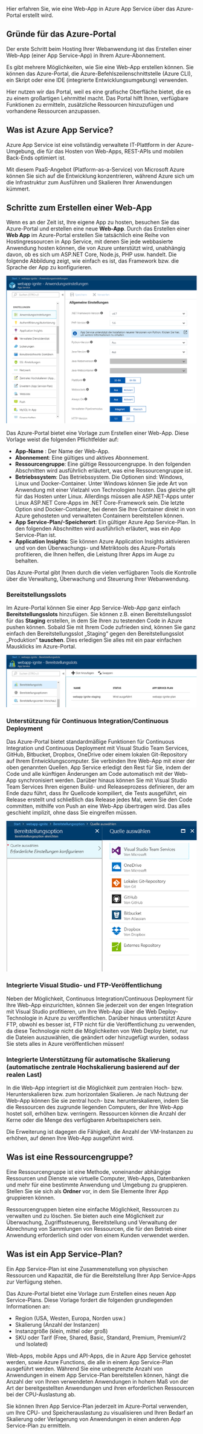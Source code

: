 Hier erfahren Sie, wie eine Web-App in Azure App Service über das Azure-Portal erstellt wird.

## <a name="why-use-the-azure-portal"></a>Gründe für das Azure-Portal

Der erste Schritt beim Hosting Ihrer Webanwendung ist das Erstellen einer Web-App (einer App Service-App) in Ihrem Azure-Abonnement.

Es gibt mehrere Möglichkeiten, wie Sie eine Web-App erstellen können. Sie können das Azure-Portal, die Azure-Befehlszeilenschnittstelle (Azure CLI), ein Skript oder eine IDE (integrierte Entwicklungsumgebung) verwenden.

Hier nutzen wir das Portal, weil es eine grafische Oberfläche bietet, die es zu einem großartigen Lehrmittel macht. Das Portal hilft Ihnen, verfügbare Funktionen zu ermitteln, zusätzliche Ressourcen hinzuzufügen und vorhandene Ressourcen anzupassen.

## <a name="what-is-azure-app-service"></a>Was ist Azure App Service?

Azure App Service ist eine vollständig verwaltete IT-Plattform in der Azure-Umgebung, die für das Hosten von Web-Apps, REST-APIs und mobilen Back-Ends optimiert ist.

Mit diesem PaaS-Angebot (Platform-as-a-Service) von Microsoft Azure können Sie sich auf die Entwicklung konzentrieren, während Azure sich um die Infrastruktur zum Ausführen und Skalieren Ihrer Anwendungen kümmert.

## <a name="how-to-create-a-web-app"></a>Schritte zum Erstellen einer Web-App

Wenn es an der Zeit ist, Ihre eigene App zu hosten, besuchen Sie das Azure-Portal und erstellen eine neue **Web-App**. Durch das Erstellen einer **Web App** im Azure-Portal erstellen Sie tatsächlich eine Reihe von Hostingressourcen in App Service, mit denen Sie jede webbasierte Anwendung hosten können, die von Azure unterstützt wird, unabhängig davon, ob es sich um ASP.NET Core, Node.js, PHP usw. handelt. Die folgende Abbildung zeigt, wie einfach es ist, das Framework bzw. die Sprache der App zu konfigurieren.

![Screenshot: Anwendungseinstellungen für die Konfiguration der Web-App](../media/2-web-app-settings.png)

Das Azure-Portal bietet eine Vorlage zum Erstellen einer Web-App. Diese Vorlage weist die folgenden Pflichtfelder auf:

- **App-Name** : Der Name der Web-App.
- **Abonnement**: Eine gültiges und aktives Abonnement.
- **Ressourcengruppe**: Eine gültige Ressourcengruppe. In den folgenden Abschnitten wird ausführlich erläutert, was eine Ressourcengruppe ist.
- **Betriebssystem**: Das Betriebssystem. Die Optionen sind: Windows, Linux und Docker-Container. Unter Windows können Sie jede Art von Anwendung mit einer Vielzahl von Technologien hosten. Das gleiche gilt für das Hosten unter Linux. Allerdings müssen alle ASP.NET-Apps unter Linux ASP.NET Core-Apps im .NET Core-Framework sein. Die letzte Option sind Docker-Container, bei denen Sie Ihre Container direkt in von Azure gehosteten und verwalteten Containern bereitstellen können. 
- **App Service-Plan/-Speicherort**: Ein gültiger Azure App Service-Plan. In den folgenden Abschnitten wird ausführlich erläutert, was ein App Service-Plan ist.
- **Application Insights**: Sie können Azure Application Insights aktivieren und von den Überwachungs- und Metriktools des Azure-Portals profitieren, die Ihnen helfen, die Leistung Ihrer Apps im Auge zu behalten.

Das Azure-Portal gibt Ihnen durch die vielen verfügbaren Tools die Kontrolle über die Verwaltung, Überwachung und Steuerung Ihrer Webanwendung.

### <a name="deployment-slots"></a>Bereitstellungsslots

Im Azure-Portal können Sie einer App Service-Web-App ganz einfach **Bereitstellungsslots** hinzufügen. Sie können z.B. einen Bereitstellungsslot für das **Staging** erstellen, in dem Sie Ihren zu testenden Code in Azure pushen können. Sobald Sie mit Ihrem Code zufrieden sind, können Sie ganz einfach den Bereitstellungsslot „Staging“ gegen den Bereitstellungsslot „Produktion“ **tauschen**. Dies erledigen Sie alles mit ein paar einfachen Mausklicks im Azure-Portal.

![Screenshot: Staging-Bereitstellungsslot zum Testen der Bereitstellungen](../media/2-deployment-slots.png)

### <a name="continuous-integrationdeployment-support"></a>Unterstützung für Continuous Integration/Continuous Deployment

Das Azure-Portal bietet standardmäßige Funktionen für Continuous Integration und Continuous Deployment mit Visual Studio Team Services, GitHub, Bitbucket, Dropbox, OneDrive oder einem lokalen Git-Repository auf Ihrem Entwicklungscomputer. Sie verbinden Ihre Web-App mit einer der oben genannten Quellen. App Service erledigt den Rest für Sie, indem der Code und alle künftigen Änderungen am Code automatisch mit der Web-App synchronisiert werden. Darüber hinaus können Sie mit Visual Studio Team Services Ihren eigenen Build- und Releaseprozess definieren, der am Ende dazu führt, dass Ihr Quellcode kompiliert, die Tests ausgeführt, ein Release erstellt und schließlich das Release jedes Mal, wenn Sie den Code committen, mithilfe von Push an eine Web-App übertragen wird. Das alles geschieht implizit, ohne dass Sie eingreifen müssen.

![Screenshot: Einrichten der Bereitstellungsoptionen und Auswählen der Quelle für den Bereitstellungsquellcode](../media/2-continuous-integration.PNG)

### <a name="integrated-visual-studio-publishing-and-ftp-publishing"></a>Integrierte Visual Studio- und FTP-Veröffentlichung

Neben der Möglichkeit, Continuous Integration/Continuous Deployment für Ihre Web-App einzurichten, können Sie jederzeit von der engen Integration mit Visual Studio profitieren, um Ihre Web-App über die Web Deploy-Technologie in Azure zu veröffentlichen. Darüber hinaus unterstützt Azure FTP, obwohl es besser ist, FTP nicht für die Veröffentlichung zu verwenden, da diese Technologie nicht die Möglichkeiten von Web Deploy bietet, nur die Dateien auszuwählen, die geändert oder hinzugefügt wurden, sodass Sie stets alles in Azure veröffentlichen müssen!

### <a name="built-in-auto-scale-support-automatic-scale-out-based-on-real-world-load"></a>Integrierte Unterstützung für automatische Skalierung (automatische zentrale Hochskalierung basierend auf der realen Last)

In die Web-App integriert ist die Möglichkeit zum zentralen Hoch- bzw. Herunterskalieren bzw. zum horizontalen Skalieren. Je nach Nutzung der Web-App können Sie sie zentral hoch- bzw. herunterskalieren, indem Sie die Ressourcen des zugrunde liegenden Computers, der Ihre Web-App hostet soll, erhöhen bzw. verringern. Ressourcen können die Anzahl der Kerne oder die Menge des verfügbaren Arbeitsspeichers sein.

Die Erweiterung ist dagegen die Fähigkeit, die Anzahl der VM-Instanzen zu erhöhen, auf denen Ihre Web-App ausgeführt wird.

## <a name="what-is-a-resource-group"></a>Was ist eine Ressourcengruppe?

Eine Ressourcengruppe ist eine Methode, voneinander abhängige Ressourcen und Dienste wie virtuelle Computer, Web-Apps, Datenbanken und mehr für eine bestimmte Anwendung und Umgebung zu gruppieren. Stellen Sie sie sich als **Ordner** vor, in dem Sie Elemente Ihrer App gruppieren können.

Ressourcengruppen bieten eine einfache Möglichkeit, Ressourcen zu verwalten und zu löschen. Sie bieten auch eine Möglichkeit zur Überwachung, Zugriffssteuerung, Bereitstellung und Verwaltung der Abrechnung von Sammlungen von Ressourcen, die für den Betrieb einer Anwendung erforderlich sind oder von einem Kunden verwendet werden.

## <a name="what-is-an-app-service-plan"></a>Was ist ein App Service-Plan?

Ein App Service-Plan ist eine Zusammenstellung von physischen Ressourcen und Kapazität, die für die Bereitstellung Ihrer App Service-Apps zur Verfügung stehen.

Das Azure-Portal bietet eine Vorlage zum Erstellen eines neuen App Service-Plans. Diese Vorlage fordert die folgenden grundlegenden Informationen an:

- Region (USA, Westen, Europa, Norden usw.)
- Skalierung (Anzahl der Instanzen)
- Instanzgröße (klein, mittel oder groß)
- SKU oder Tarif (Free, Shared, Basic, Standard, Premium, PremiumV2 und Isolated)

Web-Apps, mobile Apps und API-Apps, die in Azure App Service gehostet werden, sowie Azure Functions, die alle in einem App Service-Plan ausgeführt werden. Während Sie eine unbegrenzte Anzahl von Anwendungen in einem App Service-Plan bereitstellen können, hängt die Anzahl der von Ihnen verwendeten Anwendungen in hohem Maß von der Art der bereitgestellten Anwendungen und ihren erforderlichen Ressourcen bei der CPU-Auslastung ab.

Sie können Ihren App Service-Plan jederzeit im Azure-Portal verwenden, um Ihre CPU- und Speicherauslastung zu visualisieren und Ihren Bedarf an Skalierung oder Verlagerung von Anwendungen in einen anderen App Service-Plan zu ermitteln.
